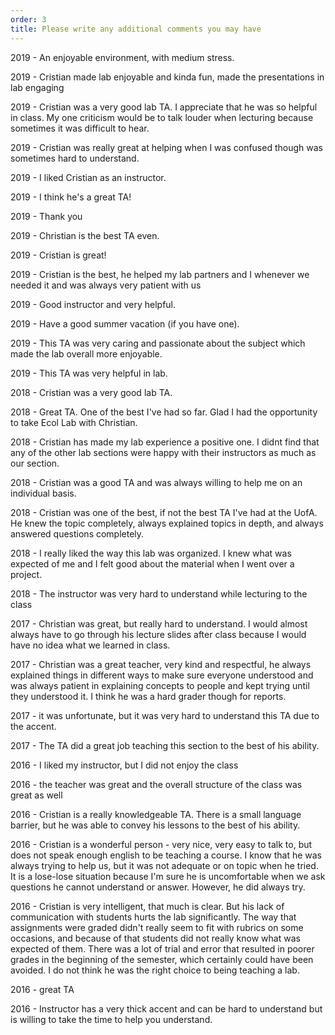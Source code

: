 ```yaml
---
order: 3
title: Please write any additional comments you may have
---
```

2019 - An enjoyable environment, with medium stress.

2019 - Cristian made lab enjoyable and kinda fun, made the presentations in lab engaging

2019 - Cristian was a very good lab TA. I appreciate that he was so helpful in class. My one criticism would be to talk louder when lecturing because sometimes it was difficult to hear.

2019 - Cristian was really great at helping when I was confused though was sometimes hard to understand.

2019 - I liked Cristian as an instructor.

2019 - I think he's a great TA!

2019 - Thank you

2019 - Christian is the best TA even.

2019 - Cristian is great!

2019 - Cristian is the best, he helped my lab partners and I whenever we needed it and was always very patient with us

2019 - Good instructor and very helpful.

2019 - Have a good summer vacation (if you have one).

2019 - This TA was very caring and passionate about the subject which made the lab overall more enjoyable.

2019 - This TA was very helpful in lab.

2018 - Cristian was a very good lab TA.

2018 - Great TA. One of the best I've had so far. Glad I had the opportunity to take Ecol Lab with Christian.

2018 - Cristian has made my lab experience a positive one. I didnt find that any of the other lab sections were happy with their instructors as much as our section.

2018 - Cristian was a good TA and was always willing to help me on an individual basis.

2018 - Cristian was one of the best, if not the best TA I've had at the UofA. He knew the topic completely, always explained topics in depth, and always answered questions completely.

2018 - I really liked the way this lab was organized. I knew what was expected of me and I felt good about the material when I went over a project.

2018 - The instructor was very hard to understand while lecturing to the class

2017 - Christian was great, but really hard to understand. I would almost always have to go through his lecture slides after class because I would have no idea what we learned in class.

2017 - Christian was a great teacher, very kind and respectful, he always explained things in different ways to make sure everyone understood and was always patient in explaining concepts to people and kept trying until they understood it. I think he was a hard grader though for reports.

2017 - it was unfortunate, but it was very hard to understand this TA due to the accent.

2017 - The TA did a great job teaching this section to the best of his ability.

2016 - I liked my instructor, but I did not enjoy the class

2016 - the teacher was great and the overall structure of the class was great as well

2016 - Cristian is a really knowledgeable TA. There is a small language barrier, but he was able to convey his lessons to the best of his ability.

2016 - Cristian is a wonderful person - very nice, very easy to talk to, but does not speak enough english to be teaching a course. I know that he was always trying to help us, but it was not adequate or on topic when he tried. It is a lose-lose situation because I'm sure he is uncomfortable when we ask questions he cannot understand or answer. However, he did always try.

2016 - Cristian is very intelligent, that much is clear. But his lack of communication with students hurts the lab significantly. The way that assignments were graded didn't really seem to fit with rubrics on some occasions, and because of that students did not really know what was expected of them. There was a lot of trial and error that resulted in poorer grades in the beginning of the semester, which certainly could have been avoided. I do not think he was the right choice to being teaching a lab.

2016 - great TA

2016 - Instructor has a very thick accent and can be hard to understand but is willing to take the time to help you understand.